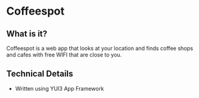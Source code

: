 Coffeespot
==========


What is it?
-----------

Coffeespot is a web app that looks at your location and finds coffee shops and cafes with free WIFI that are close to you.


Technical Details
-----------------

* Written using YUI3 App Framework
